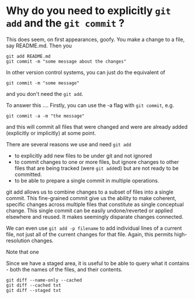 # Why do you need to explicitly `git add` and the `git commit` ?

This does seem, on first appearances, goofy.  You make
a change to a file, say README.md. Then you 
```
git add README.md
git commit -m "some message about the changes"
```

In other version control systems, you can just
do the equivalent of 
```
git commit -m "some message"
```
and you don't need the `git add`.



To answer this ....
Firstly, you can use the -a flag with `git commit`, e.g.
```
git commit -a -m "the message"
```
and this will commit all files that were changed and were are already added (explicitly
or implicitly) at some point.


There are several reasons we use and need `git add`
+ to explicitly add new files to be under git and not ignored
+ to commit changes to one or more files, but ignore changes to other files
   that are being tracked (were `git add`ed) but are not ready to be committed.
+ to be able to prepare a single commit in multiple operations.
   
git add allows us to combine changes to a subset of files into a single commit.
This fine-grained commit give us the ability to make coherent, specific changes
across multiple files that constitute as single conceptual change.
This single commit can be easily undone/reverted or applied elsewhere
and reused. It makes seemingly disparate changes connected.

We can even use  `git add -p filename` to add individual lines of a current file,
not just all of the current changes for that file. Again, this permits high-resolution changes.


Note that one


Since we have a staged area, it is useful to be able to query what it contains -
both the names of the files, and their contents.
```
git diff --name-only --cached
git diff --cached txt 
git diff --staged txt 
```
<!-- https://stackoverflow.com/questions/33610682/git-list-of-staged-files -->


